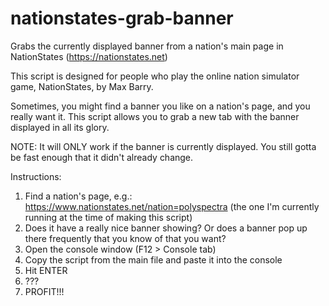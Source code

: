 # nationstates-grab-banner
Grabs the currently displayed banner from a nation's main page in NationStates (https://nationstates.net)

This script is designed for people who play the online nation simulator game, NationStates, by Max Barry.

Sometimes, you might find a banner you like on a nation's page, and you really want it. This script allows you to grab a new tab with the banner displayed in all its glory.

NOTE: It will ONLY work if the banner is currently displayed. You still gotta be fast enough that it didn't already change.

Instructions:
1) Find a nation's page, e.g.: https://www.nationstates.net/nation=polyspectra (the one I'm currently running at the time of making this script)
2) Does it have a really nice banner showing? Or does a banner pop up there frequently that you know of that you want?
3) Open the console window (F12 > Console tab)
4) Copy the script from the main file and paste it into the console
5) Hit ENTER
6) ???
7) PROFIT!!!
